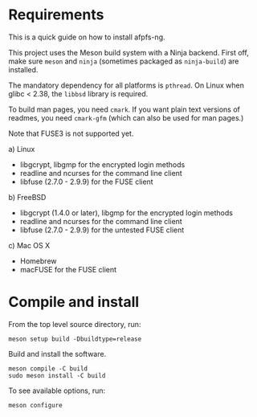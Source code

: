 # Requirements

This is a quick guide on how to install afpfs-ng.

This project uses the Meson build system with a Ninja backend.
First off, make sure `meson` and `ninja` (sometimes packaged as `ninja-build`) are installed.

The mandatory dependency for all platforms is `pthread`.
On Linux when glibc < 2.38, the `libbsd` library is required.

To build man pages, you need `cmark`. If you want plain text versions of readmes,
you need `cmark-gfm` (which can also be used for man pages.)

Note that FUSE3 is not supported yet.

a) Linux

- libgcrypt, libgmp for the encrypted login methods
- readline and ncurses for the command line client
- libfuse (2.7.0 - 2.9.9) for the FUSE client

b) FreeBSD

- libgcrypt (1.4.0 or later), libgmp for the encrypted login methods
- readline and ncurses for the command line client
- libfuse (2.7.0 - 2.9.9) for the untested FUSE client

c) Mac OS X

- Homebrew
- macFUSE for the FUSE client

# Compile and install

From the top level source directory, run:

    meson setup build -Dbuildtype=release

Build and install the software.

    meson compile -C build
    sudo meson install -C build

To see available options, run:

    meson configure
